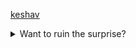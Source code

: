 [keshav](https://www.google.com)

<details>
<summary>Want to ruin the surprise?</summary>
<br>
Well, you asked for it!
</details>

